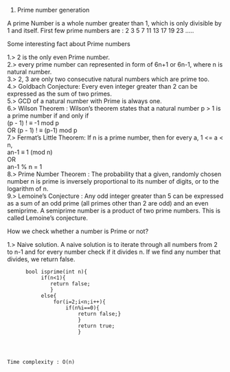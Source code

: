 1. Prime number generation

A prime Number is a whole number greater than 1, which is only divisible by 1 and itself. First few prime numbers are : 2 3 5 7 11 13 17 19 23 …..

Some interesting fact about Prime numbers

1.>  2 is the only even Prime number.                                                                                                   
2.>  every prime number can represented in form of 6n+1 or 6n-1, where n is natural number.                                             
3.>  2, 3 are only two consecutive natural numbers which are prime too.                                                             
4.>  Goldbach Conjecture: Every even integer greater than 2 can be expressed as the sum of two primes.                              
5.>  GCD of a natural number with Prime is always one.                                                                              
6.>  Wilson Theorem : Wilson’s theorem states that a natural number p > 1 is a prime number if and only if                          
            (p - 1) ! ≡  -1   mod p                                                                                                 
            OR  (p - 1) ! ≡  (p-1) mod p                                                                                            
7.>  Fermat’s Little Theorem: If n is a prime number, then for every a, 1 <= a < n,                                                 
             an-1 ≡ 1 (mod n)                                                                                                       
             OR                                                                                                                     
             an-1 % n = 1                                                                                                           
8.>  Prime Number Theorem : The probability that a given, randomly chosen number n is prime is inversely proportional to its number of          digits, or to the logarithm of n.                                                                                                 
9.>  Lemoine’s Conjecture : Any odd integer greater than 5 can be expressed as a sum of an odd prime (all primes other than 2 are odd) and      an even semiprime. A semiprime number is a product of two prime numbers. This is called Lemoine’s conjecture.           

How we check whether a number is Prime or not?

1.> Naive solution.
          A naive solution is to iterate through all numbers from 2 to n-1 and for every number check if it divides n. If we find any                 number that divides, we return false.
          
          bool isprime(int n){
               if(n<1){
                  return false;
                  }
               else{
                   for(i=2;i<n;i++){
                       if(n%i==0){
                           return false;}
                           }
                           return true;
                           }
                           
                           
                           
                           
    Time complexity : O(n)
